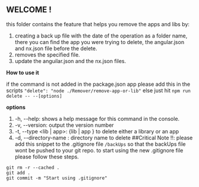 ## WELCOME !

this folder contains the feature that helps you remove the apps and libs by:

1. creating a back up file with the date of the operation as a folder name, there you can find the app you were trying to delete, the angular.json and nx.json file before the delete.
2. removes the specified file.
3. update the anguilar.json and the nx.json files.

**How to use it**

if the command is not added in the package.json app please add this in the scripts
`"delete": "node ./Remover/remove-app-or-lib"`
else just hit
`npm run delete -- --[options]`

**options**

1.  -h, --help: shows a help message for this command in the console.
2.  -v, --version: output the version number
3.  -t, --type <lib | app>: {lib | app } to delete either a library or an app
4.  -d, --directory-name <directory name>: directory name to delete
    ##Critical Note !!:
    please add this snippet to the .gitignore file `/backUps` so that the backUps file wont be pushed to your git repo.
    to start using the new .gitignore file please follow these steps.

```
git rm -r --cached .
git add .
git commit -m "Start using .gitignore"
```
